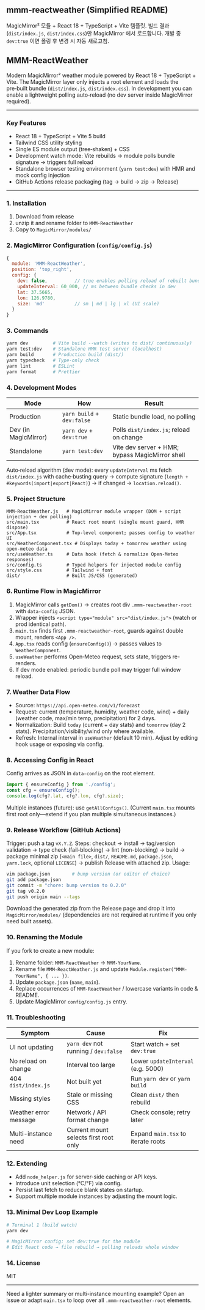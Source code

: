 
## mmm-reactweather (Simplified README)

MagicMirror² 모듈 + React 18 + TypeScript + Vite 템플릿. 빌드 결과(`dist/index.js`, `dist/index.css`)만 MagicMirror 에서 로드합니다. 개발 중 `dev:true` 이면 폴링 후 변경 시 자동 새로고침.

## MMM-ReactWeather

Modern MagicMirror² weather module powered by React 18 + TypeScript + Vite. The MagicMirror layer only injects a root element and loads the pre‑built bundle (`dist/index.js`, `dist/index.css`). In development you can enable a lightweight polling auto‑reload (no dev server inside MagicMirror required).

---

### Key Features
- React 18 + TypeScript + Vite 5 build
- Tailwind CSS utility styling
- Single ES module output (tree‑shaken) + CSS
- Development watch mode: Vite rebuilds → module polls bundle signature → triggers full reload
- Standalone browser testing environment (`yarn test:dev`) with HMR and mock config injection
- GitHub Actions release packaging (tag → build → zip → Release)

---

### 1. Installation
1. Download from release
2. unzip it and rename folder to `MMM-ReactWeather`
3. Copy to `MagicMirror/modules/`

### 2. MagicMirror Configuration (`config/config.js`)
```js
{
  module: 'MMM-ReactWeather',
  position: 'top_right',
  config: {
    dev: false,          // true enables polling reload of rebuilt bundle
    updateInterval: 60_000, // ms between bundle checks in dev
    lat: 37.5665,
    lon: 126.9780,
    size: 'md'           // sm | md | lg | xl (UI scale)
  }
}
```

### 3. Commands
```bash
yarn dev         # Vite build --watch (writes to dist/ continuously)
yarn test:dev    # Standalone HMR test server (localhost)
yarn build       # Production build (dist/)
yarn typecheck   # Type-only check
yarn lint        # ESLint
yarn format      # Prettier
```

### 4. Development Modes
| Mode | How | Result |
|------|-----|--------|
| Production | `yarn build` + `dev:false` | Static bundle load, no polling |
| Dev (in MagicMirror) | `yarn dev` + `dev:true` | Polls `dist/index.js`; reload on change |
| Standalone | `yarn test:dev` | Vite dev server + HMR; bypass MagicMirror shell |

Auto‑reload algorithm (dev mode): every `updateInterval` ms fetch `dist/index.js` with cache‑busting query → compute signature (`length + #keywords(import|export|React)`) → if changed → `location.reload()`.

### 5. Project Structure
```
MMM-ReactWeather.js   # MagicMirror module wrapper (DOM + script injection + dev polling)
src/main.tsx          # React root mount (single mount guard, HMR dispose)
src/App.tsx           # Top-level component; passes config to weather UI
src/WeatherComponent.tsx # Displays today + tomorrow weather using open-meteo data
src/useWeather.ts     # Data hook (fetch & normalize Open‑Meteo responses)
src/config.ts         # Typed helpers for injected module config
src/style.css         # Tailwind + font
dist/                 # Built JS/CSS (generated)
```

### 6. Runtime Flow in MagicMirror
1. MagicMirror calls `getDom()` → creates root div `.mmm-reactweather-root` with `data-config` JSON.
2. Wrapper injects `<script type="module" src="dist/index.js">` (watch or prod identical path).
3. `main.tsx` finds first `.mmm-reactweather-root`, guards against double mount, renders `<App />`.
4. `App.tsx` reads config (`ensureConfig()`) → passes values to `WeatherComponent`.
5. `useWeather` performs Open‑Meteo request, sets state, triggers re-renders.
6. If dev mode enabled: periodic bundle poll may trigger full window reload.

### 7. Weather Data Flow
- Source: `https://api.open-meteo.com/v1/forecast`
- Request: current (temperature, humidity, weather code, wind) + daily (weather code, max/min temp, precipitation) for 2 days.
- Normalization: Build `today` (current + day stats) and `tomorrow` (day 2 stats). Precipitation/visibility/wind only where available.
- Refresh: Internal interval in `useWeather` (default 10 min). Adjust by editing hook usage or exposing via config.

### 8. Accessing Config in React
Config arrives as JSON in `data-config` on the root element.
```ts
import { ensureConfig } from './config';
const cfg = ensureConfig();
console.log(cfg?.lat, cfg?.lon, cfg?.size);
```
Multiple instances (future): use `getAllConfigs()`. (Current `main.tsx` mounts first root only—extend if you plan multiple simultaneous instances.)

### 9. Release Workflow (GitHub Actions)
Trigger: push a tag `vX.Y.Z`.
Steps: checkout → install → tag/version validation → type check (fail-blocking) → lint (non-blocking) → build → package minimal zip (`<main file>`, `dist/`, `README.md`, `package.json`, `yarn.lock`, optional `LICENSE`) → publish Release with attached zip.
Usage:
```bash
vim package.json        # bump version (or editor of choice)
git add package.json
git commit -m "chore: bump version to 0.2.0"
git tag v0.2.0
git push origin main --tags
```
Download the generated zip from the Release page and drop it into `MagicMirror/modules/` (dependencies are not required at runtime if you only need built assets).

### 10. Renaming the Module
If you fork to create a new module:
1. Rename folder: `MMM-ReactWeather` → `MMM-YourName`.
2. Rename file `MMM-ReactWeather.js` and update `Module.register("MMM-YourName", { ... })`.
3. Update `package.json` (`name`, `main`).
4. Replace occurrences of `MMM-ReactWeather` / lowercase variants in code & README.
5. Update MagicMirror `config/config.js` entry.

### 11. Troubleshooting
| Symptom | Cause | Fix |
|---------|-------|-----|
| UI not updating | `yarn dev` not running / `dev:false` | Start watch + set `dev:true` |
| No reload on change | Interval too large | Lower `updateInterval` (e.g. 5000) |
| 404 `dist/index.js` | Not built yet | Run `yarn dev` or `yarn build` |
| Missing styles | Stale or missing CSS | Clean `dist/` then rebuild |
| Weather error message | Network / API format change | Check console; retry later |
| Multi-instance need | Current mount selects first root only | Expand `main.tsx` to iterate roots |

### 12. Extending
- Add `node_helper.js` for server-side caching or API keys.
- Introduce unit selection (°C/°F) via config.
- Persist last fetch to reduce blank states on startup.
- Support multiple module instances by adjusting the mount logic.

### 13. Minimal Dev Loop Example
```bash
# Terminal 1 (build watch)
yarn dev

# MagicMirror config: set dev:true for the module
# Edit React code → file rebuild → polling reloads whole window
```

### 14. License
MIT

---
Need a lighter summary or multi-instance mounting example? Open an issue or adapt `main.tsx` to loop over all `.mmm-reactweather-root` elements.
